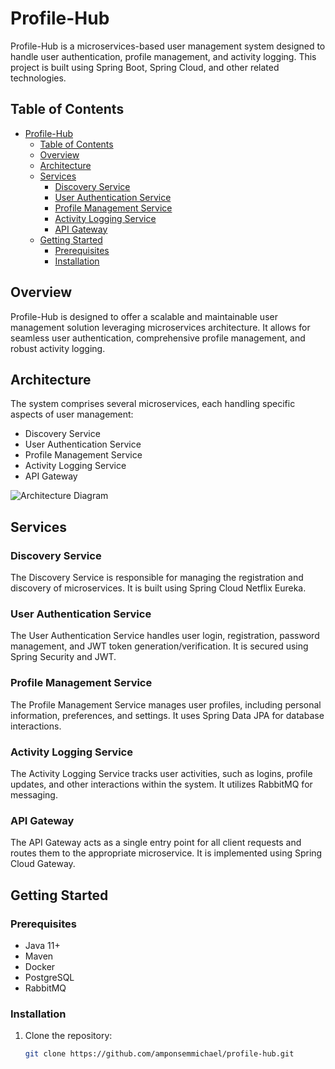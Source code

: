 # Profile-Hub

Profile-Hub is a microservices-based user management system designed to handle user authentication, profile management, and activity logging. This project is built using Spring Boot, Spring Cloud, and other related technologies.

## Table of Contents
- [Profile-Hub](#profile-hub)
  - [Table of Contents](#table-of-contents)
  - [Overview](#overview)
  - [Architecture](#architecture)
  - [Services](#services)
    - [Discovery Service](#discovery-service)
    - [User Authentication Service](#user-authentication-service)
    - [Profile Management Service](#profile-management-service)
    - [Activity Logging Service](#activity-logging-service)
    - [API Gateway](#api-gateway)
  - [Getting Started](#getting-started)
    - [Prerequisites](#prerequisites)
    - [Installation](#installation)

## Overview
Profile-Hub is designed to offer a scalable and maintainable user management solution leveraging microservices architecture. It allows for seamless user authentication, comprehensive profile management, and robust activity logging.

## Architecture
The system comprises several microservices, each handling specific aspects of user management:
- Discovery Service
- User Authentication Service
- Profile Management Service
- Activity Logging Service
- API Gateway

![Architecture Diagram](url_to_architecture_diagram)

## Services

### Discovery Service
The Discovery Service is responsible for managing the registration and discovery of microservices. It is built using Spring Cloud Netflix Eureka.

### User Authentication Service
The User Authentication Service handles user login, registration, password management, and JWT token generation/verification. It is secured using Spring Security and JWT.

### Profile Management Service
The Profile Management Service manages user profiles, including personal information, preferences, and settings. It uses Spring Data JPA for database interactions.

### Activity Logging Service
The Activity Logging Service tracks user activities, such as logins, profile updates, and other interactions within the system. It utilizes RabbitMQ for messaging.

### API Gateway
The API Gateway acts as a single entry point for all client requests and routes them to the appropriate microservice. It is implemented using Spring Cloud Gateway.

## Getting Started

### Prerequisites
- Java 11+
- Maven
- Docker
- PostgreSQL
- RabbitMQ

### Installation
1. Clone the repository:
   ```bash
   git clone https://github.com/amponsemmichael/profile-hub.git

